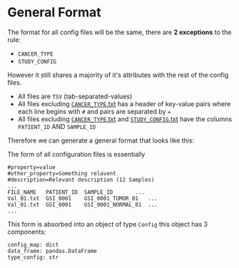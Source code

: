 # General Format

The format for all config files will be the same, there are **2 exceptions** to the rule:

- `CANCER_TYPE`
- `STUDY_CONFIG`

However it still shares a majority of it's attributes with the rest of the config files.

- All files are `TSV` (tab-separated-values)
- All files excluding [`CANCER_TYPE`.txt](CANCER_TYPE_CONFIG.md) has a header of key-value pairs where each line begins with `#` and pairs are separated by `=`
- All files excluding [`CANCER_TYPE`.txt](CANCER_TYPE_CONFIG.md) and [`STUDY_CONFIG`.txt](STUDY_CONFIG.md) have the columns `PATIENT_ID` AND `SAMPLE_ID`

Therefore we can generate a general format that looks like this:

The form of all configuration files is essentially
```
#property=value
#other_property=Something relavent
#description=Relevant description (12 Samples)
...
FILE_NAME	PATIENT_ID	SAMPLE_ID		...
Val_01.txt	GSI_0001	GSI_0001_TUMOR_01	...
Val_01.txt	GSI_0001	GSI_0001_NORMAL_01	...
...
```
This form is absorbed into an object of type `Config` this object has 3 components:

```
config_map: dict
data_frame: pandas.DataFrame
type_config: str
```
